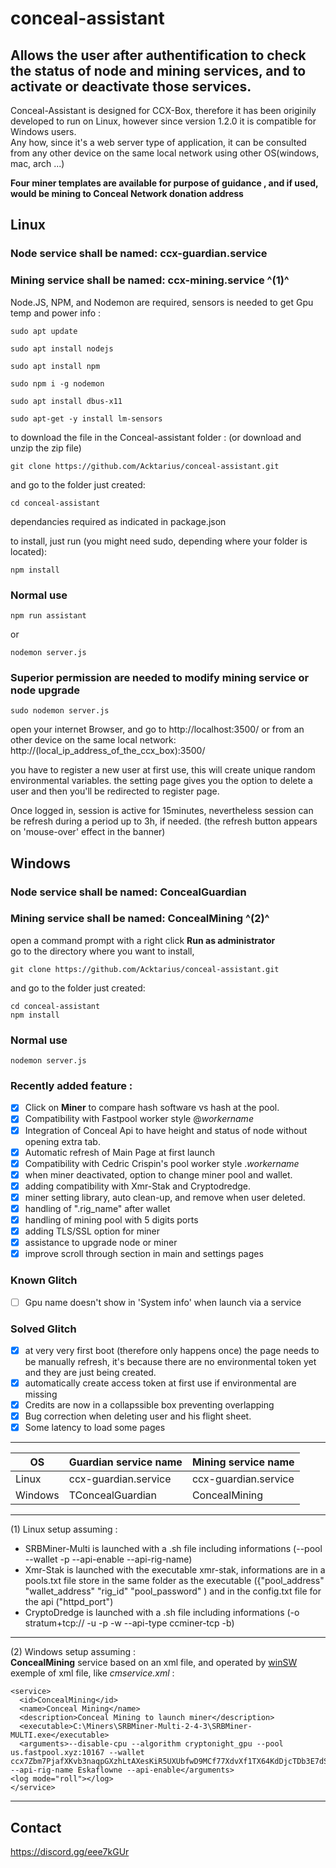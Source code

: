 # conceal-assistant

## Allows the user after authentification to check the status of node and mining services, and to activate or deactivate those services.
Conceal-Assistant is designed for CCX-Box, therefore it has been originily developed to run on Linux, however since version 1.2.0 it is compatible for Windows users.  
Any how, since it's a web server type of application, it can be consulted from any other device on the same local network using other OS(windows, mac,  arch ...)  

**Four miner templates are available for purpose of guidance , and if used, would be mining to Conceal Network donation address**

## Linux
### Node service shall be named: ccx-guardian.service  
### Mining service shall be named: ccx-mining.service ^(1)^    


Node.JS, NPM, and Nodemon are required, sensors is needed to get Gpu temp and power info :

```
sudo apt update

sudo apt install nodejs

sudo apt install npm

sudo npm i -g nodemon

sudo apt install dbus-x11

sudo apt-get -y install lm-sensors
```
to download the file in the Conceal-assistant folder :
(or download and unzip the zip file)
```
git clone https://github.com/Acktarius/conceal-assistant.git
```
and go to the folder just created:
```
cd conceal-assistant
```
dependancies required as indicated in package.json

to install, just run (you might need sudo, depending where your folder is located):
```
npm install 
```


### Normal use
```
npm run assistant
```
or
```
nodemon server.js
```
### Superior permission are needed to modify mining service or node upgrade
```
sudo nodemon server.js
```
open your internet Browser, and go to http://localhost:3500/
or from an other device on the same local network: http://(local_ip_address_of_the_ccx_box):3500/

you have to register a new user at first use, this will create unique random environmental variables.
the setting page gives you the option to delete a user and then  you'll be redirected to register page.

Once logged in, session is active for 15minutes, nevertheless session can be refresh
during a period up to 3h, if needed. (the refresh button appears on 'mouse-over' effect in the banner)

## Windows
### Node service shall be named: ConcealGuardian 
### Mining service shall be named: ConcealMining ^(2)^  

open a command prompt with a right click **Run as administrator**  
go to the directory where you want to install,
```
git clone https://github.com/Acktarius/conceal-assistant.git
```
and go to the folder just created:
```
cd conceal-assistant
npm install 
```  

### Normal use
```
nodemon server.js
```


### Recently added feature :
- [x] Click on **Miner** to compare hash software vs hash at the pool.
- [x] Compatibility with Fastpool worker style @*workername*
- [x] Integration of Conceal Api to have height and status of node without opening extra tab. 
- [x] Automatic refresh of Main Page at first launch
- [x] Compatibility with Cedric Crispin's pool worker style .*workername*
- [x] when miner deactivated, option to change miner pool and wallet.
- [x] adding compatibility with Xmr-Stak and Cryptodredge.
- [x] miner setting library, auto clean-up, and remove when user deleted.
- [x] handling of ".rig_name" after wallet
- [x] handling of mining pool with 5 digits ports
- [x] adding TLS/SSL option for miner
- [x] assistance to upgrade node or miner
- [x] improve scroll through section in main and settings pages

### Known Glitch
- [ ] Gpu name doesn't show in 'System info' when launch via a service

### Solved Glitch
- [x] at very very first boot (therefore only happens once) the page needs to be manually
refresh, it's because there are no environmental token yet and they are just being created.
- [x] automatically create access token at first use if environmental are missing
- [x] Credits are now in a collapssible box preventing overlapping
- [x] Bug correction when deleting user and his flight sheet.
- [x] Some latency to load some pages

---

| OS         | Guardian service name | Mining service name  |
| ---------- | --------------------- | -------------------- |
| Linux      | ccx-guardian.service  | ccx-guardian.service |
| Windows    | TConcealGuardian      | ConcealMining        |

---

(1) Linux setup assuming :  
- SRBMiner-Multi is launched with a .sh file including informations (--pool --wallet -p --api-enable --api-rig-name)
- Xmr-Stak is launched with the executable xmr-stak, informations are in a pools.txt file store in the same folder as the executable ({"pool_address" "wallet_address" "rig_id" "pool_password" ) and in the config.txt file for the api ("httpd_port")
- CryptoDredge is launched with a .sh file including informations (-o stratum+tcp:// -u -p -w --api-type ccminer-tcp -b)

---

(2) Windows setup assuming :  
**ConcealMining** service based on an xml file, and operated by [winSW](https://github.com/winsw/winsw)  
exemple of xml file, like *cmservice.xml* :  
```
<service>
  <id>ConcealMining</id>
  <name>Conceal Mining</name>
  <description>Conceal Mining to launch miner</description>
  <executable>C:\Miners\SRBMiner-Multi-2-4-3\SRBMiner-MULTI.exe</executable>
  <arguments>--disable-cpu --algorithm cryptonight_gpu --pool us.fastpool.xyz:10167 --wallet ccx7Zbm7PjafXKvb3naqpGXzhLtAXesKiR5UXUbfwD9MCf77XdvXf1TX64KdDjcTDb3E7dS6MGE2GKT3w4DuCb8H9dwvWWGuof@Eskaflowne --api-rig-name Eskaflowne --api-enable</arguments>
<log mode="roll"></log>
</service>
```

---

## Contact
https://discord.gg/eee7kGUr
